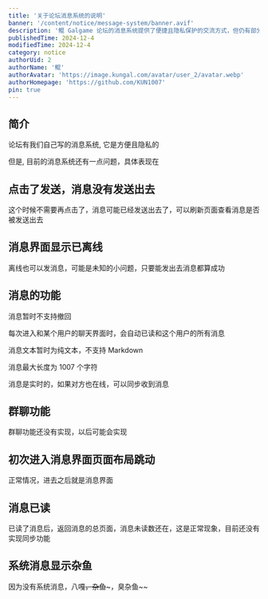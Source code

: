 ```yaml
---
title: '关于论坛消息系统的说明'
banner: '/content/notice/message-system/banner.avif'
description: '鲲 Galgame 论坛的消息系统提供了便捷且隐私保护的交流方式，但仍有部分功能待优化。目前消息发送可能会有延迟，若点击后未立即显示发送成功，可刷新页面确认。即使显示“已离线”，消息仍可正常发送。系统暂不支持消息撤回，进入聊天界面时所有未读消息会自动标记为已读，且仅支持纯文本输入，最大长度为 1007 字符。消息可实时同步，若对方在线可立即收到。群聊功能尚未实现，未来可能添加。此外，已读消息的未读数可能未及时同步，属于正常现象。系统消息目前暂无，因此显示“杂鱼”作为占位符。'
publishedTime: 2024-12-4
modifiedTime: 2024-12-4
category: notice
authorUid: 2
authorName: '鲲'
authorAvatar: 'https://image.kungal.com/avatar/user_2/avatar.webp'
authorHomepage: 'https://github.com/KUN1007'
pin: true
---
```


## 简介

论坛有我们自己写的消息系统, 它是方便且隐私的

但是, 目前的消息系统还有一点问题，具体表现在

## 点击了发送，消息没有发送出去

这个时候不需要再点击了，消息可能已经发送出去了，可以刷新页面查看消息是否被发送出去

## 消息界面显示已离线

离线也可以发消息，可能是未知的小问题，只要能发出去消息都算成功

## 消息的功能

消息暂时不支持撤回

每次进入和某个用户的聊天界面时，会自动已读和这个用户的所有消息

消息文本暂时为纯文本，不支持 Markdown

消息最大长度为 1007 个字符

消息是实时的，如果对方也在线，可以同步收到消息

## 群聊功能

群聊功能还没有实现，以后可能会实现

## 初次进入消息界面页面布局跳动

正常情况，进去之后就是消息界面

## 消息已读

已读了消息后，返回消息的总页面，消息未读数还在，这是正常现象，目前还没有实现同步功能

## 系统消息显示杂鱼

因为没有系统消息，八嘎~~，杂鱼~~~，臭杂鱼~~
